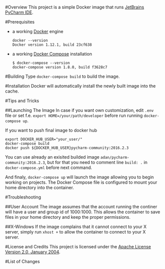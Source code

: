 #Overview
This project is a simple Docker image that runs [JetBrains PyCharm IDE](http://www.jetbrains.com/).

#Prerequisites
* a working [Docker](http://docker.io) engine
   
   ```
   docker --version
   Docker version 1.12.1, build 23cf638
   ```
* a working [Docker Compose](http://docker.io) installation
   
   ``` 
   $ docker-compose --version
   docker-compose version 1.8.0, build f3628c7
   ```


#Building
Type `docker-compose build` to build the image.

#Installation
Docker will automatically install the newly built image into the cache.

#Tips and Tricks

##Launching The Image
In case if you want own customization, edit `.env` file or set f.e. `export HOME=/your/path/developer` before run running `docker-compose up`.

If you want to push final image to docker hub 
```
export DOCKER_HUB_USER="your_user/"
docker-compose build
docker push ${DOCKER_HUB_USER}pycharm-community:2016.2.3
```
You can use already an exisited builded image `adan/pycharm-community:2016.2.3`,
but for that you need to comment line `build: .` in `docker-compose.yml` before next command.
 
And finaly, `docker-compose up` will launch the image allowing you to begin working on projects.
The Docker Compose file is configured to mount your home directory into the container.  

#Troubleshooting

##User Account
The image assumes that the account running the continer will have a user and group id of 1000:1000.  This allows the container 
to save files in your home directory and keep the proper permissions.

##X-Windows
If the image complains that it cannot connect to your X server, simply run `xhost +` to allow the container to connect 
to your X server.

#License and Credits
This project is licensed under the [Apache License Version 2.0, January 2004](http://www.apache.org/licenses/).

#List of Changes

